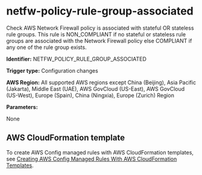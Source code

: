 # netfw\-policy\-rule\-group\-associated<a name="netfw-policy-rule-group-associated"></a>

Check AWS Network Firewall policy is associated with stateful OR stateless rule groups\. This rule is NON\_COMPLIANT if no stateful or stateless rule groups are associated with the Network Firewall policy else COMPLIANT if any one of the rule group exists\. 

**Identifier:** NETFW\_POLICY\_RULE\_GROUP\_ASSOCIATED

**Trigger type:** Configuration changes

**AWS Region:** All supported AWS regions except China \(Beijing\), Asia Pacific \(Jakarta\), Middle East \(UAE\), AWS GovCloud \(US\-East\), AWS GovCloud \(US\-West\), Europe \(Spain\), China \(Ningxia\), Europe \(Zurich\) Region

**Parameters:**

None  

## AWS CloudFormation template<a name="w2aac12c31c27b9d383c15"></a>

To create AWS Config managed rules with AWS CloudFormation templates, see [Creating AWS Config Managed Rules With AWS CloudFormation Templates](aws-config-managed-rules-cloudformation-templates.md)\.